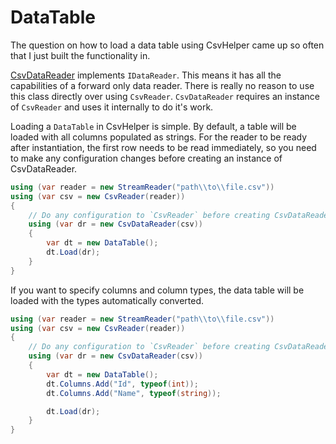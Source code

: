 # DataTable

The question on how to load a data table using CsvHelper came up so often that I just built the functionality in.

[CsvDataReader](/api/CsvHelper/CsvDataReader) implements `IDataReader`. This means it has all the capabilities of a forward only data reader. There is really no reason to use this class directly over using `CsvReader`. `CsvDataReader` requires an instance of `CsvReader` and uses it internally to do it's work.

Loading a `DataTable` in CsvHelper is simple. By default, a table will be loaded with all columns populated as strings. For the reader to be ready after instantiation, the first row needs to be read immediately, so you need to make any configuration changes before creating an instance of CsvDataReader.

```cs
using (var reader = new StreamReader("path\\to\\file.csv"))
using (var csv = new CsvReader(reader))
{
	// Do any configuration to `CsvReader` before creating CsvDataReader.
	using (var dr = new CsvDataReader(csv))
	{		
		var dt = new DataTable();
		dt.Load(dr);
	}
}
```

If you want to specify columns and column types, the data table will be loaded with the types automatically converted.

```cs
using (var reader = new StreamReader("path\\to\\file.csv"))
using (var csv = new CsvReader(reader))
{
	// Do any configuration to `CsvReader` before creating CsvDataReader.
	using (var dr = new CsvDataReader(csv))
	{		
		var dt = new DataTable();
		dt.Columns.Add("Id", typeof(int));
		dt.Columns.Add("Name", typeof(string));

		dt.Load(dr);
	}
}
```
